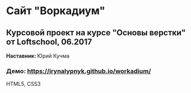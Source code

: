 <h1>Сайт "Воркадиум"</h1>

<h2>Курсовой проект на курсе "Основы верстки" от Loftschool, 06.2017</h2>

<p><strong>Наставник: </strong>Юрий Кучма</p>

<h3>Демо: <a href="https://irynalypnyk.github.io/workadium/">https://irynalypnyk.github.io/workadium/</a></h3>

<p>HTML5, CSS3 </p>

